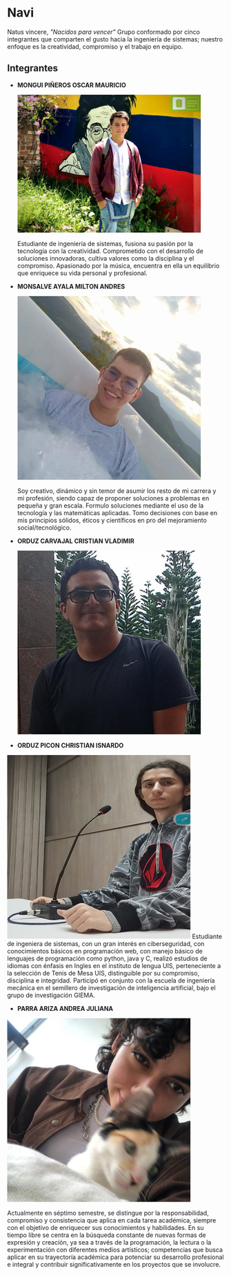 # Navi
Natus vincere, *"Nacidos para vencer"*
Grupo conformado por cinco integrantes que comparten el gusto hacia la ingeniería de sistemas; nuestro enfoque es la creatividad, compromiso y el trabajo en equipo. 

## Integrantes
- **MONGUI PIÑEROS OSCAR MAURICIO**

  <img src="imgs/oscar.jpeg" width="425" title="oscar">
  <p>Estudiante de ingeniería de sistemas, fusiona su pasión por la tecnología con la creatividad. Comprometido con el desarrollo de soluciones innovadoras, cultiva valores como la disciplina y el compromiso. Apasionado por la música, encuentra en ella un equilibrio que enriquece su vida personal y profesional.</p>
   
- **MONSALVE AYALA MILTON ANDRES**
  
  <img src="imgs/andres.jpeg" width="425" height="425" title="andres">
  <p> Soy creativo, dinámico y sin temor de asumir los resto de mi carrera y mi profesión, siendo capaz de proponer soluciones a problemas en pequeña y gran escala. Formulo soluciones mediante el uso de la tecnología y las matemáticas aplicadas. Tomo decisiones con base en mis principios sólidos, éticos y científicos en pro del mejoramiento social/tecnológico.</p>

- **ORDUZ CARVAJAL CRISTIAN VLADIMIR**

  <img src="imgs/vladimir.jpeg" width="425" height="425" title="vladimir">
  
- **ORDUZ PICON CHRISTIAN ISNARDO**

<img src="imgs/ChrisO.jpeg" width="425" height="425" title="christian">
  Estudiante de ingeniera de sistemas, con un gran interés en ciberseguridad, con conocimientos básicos en programación web, con manejo básico de lenguajes de programación como python, java y C, realizó estudios de idiomas con énfasis en Ingles en el instituto de lengua UIS, perteneciente a la selección de Tenis de Mesa UIS, distinguible por su compromiso, disciplina e integridad. Participó en conjunto con la escuela de ingeniería mecánica en el semillero de investigación de inteligencia artificial, bajo el grupo de investigación GIEMA.
  
- **PARRA ARIZA ANDREA JULIANA**

<img src="imgs/andreaP.jpeg" width="425" height="425" title="andrea">
<p>Actualmente en séptimo semestre, se distingue por la responsabilidad, compromiso y consistencia que aplica en cada tarea académica, siempre con el objetivo de enriquecer sus conocimientos y habilidades. En su tiempo libre se centra en la búsqueda constante de nuevas formas de expresión y creación, ya sea a través de la programación, la lectura o la experimentación con diferentes medios artísticos; competencias que busca aplicar en su trayectoría académica para potenciar su desarrollo profesional e integral y contribuir significativamente en los proyectos que se involucre.</p>
  
